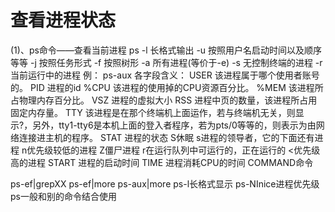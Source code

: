# 查看进程状态

(1)、ps命令——查看当前进程
ps
	-l	长格式输出
	-u	按照用户名启动时间以及顺序等等
	-j	按照任务形式
	-f	按照树形
	-a	所有进程(等价于-e)
	-s	无控制终端的进程
	-r	当前运行中的进程
例：
ps-aux
各字段含义：
USER	该进程属于哪个使用者账号的。
PID	进程的id
%CPU	该进程的使用掉的CPU资源百分比。
%MEM	该进程所占物理内存百分比。
VSZ	进程的虚拟大小
RSS	进程中页的数量，该进程所占用固定内存量。
TTY	该进程是在那个终端机上面运作，若与终端机无关，则显示?，另外，tty1-tty6是本机上面的登入者程序，若为pts/0等等的，则表示为由网络连接进主机的程序。
STAT	进程的状态
		S休眠
		s进程的领导者，它的下面还有进程
		n优先级较低的进程
		Z僵尸进程
		r在运行队列中可运行的，正在运行的
		<优先级高的进程
START	进程的启动时间
TIME	进程消耗CPU的时间
COMMAND命令

ps-ef|grepXX
ps-ef|more
ps-aux|more
ps-l长格式显示
ps-NInice进程优先级
ps一般和别的命令结合使用
